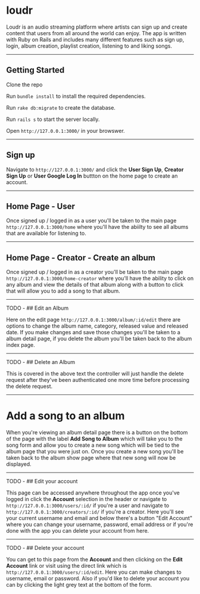 # loudr

Loudr is an audio streaming platform where artists can sign up and create content that users from all around the world can enjoy. The app is written with Ruby on Rails and includes many different features such as sign up, login, album creation, playlist creation, listening to and liking songs.

----

## Getting Started

Clone the repo

Run ```bundle install``` to install the required dependencies.

Run ```rake db:migrate``` to create the database.

Run ```rails s``` to start the server locally.

Open ```http://127.0.0.1:3000/``` in your browswer.


-----

## Sign up

Navigate to ```http://127.0.0.1:3000/``` and click the **User Sign Up**, **Creator Sign Up** or **User Google Log In** buttton on the home page to create an account.


-----
## Home Page - User
Once signed up / logged in as a user you'll be taken to the main page ```http://127.0.0.1:3000/home``` where you'll have the abiilty to see all albums that are available for listening to.

-----
## Home Page - Creator - Create an album

Once signed up / logged in as a creator you'll be taken to the main page ```http://127.0.0.1:3000/home-creator``` where you'll have the ability to click on any album and view the details of that album along with a button to click that will allow you to add a song to that album.

-----
TODO - ## Edit an Album 

Here on the edit page ```http://127.0.0.1:3000/album/:id/edit``` there are options to change the album name, category, released value and released date. If you make changes and save those changes you'll be taken to a album detail page, if you delete the album you'll be taken back to the album index page.

-----
TODO - ## Delete an Album

This is covered in the above text the controller will just handle the delete request after they've been authenticated one more time before processing the delete request.

---
# Add a song to an album
When you're viewing an album detail page there is a button on the bottom of the page with the label **Add Song to Album** which will take you to the song form and allow you to create a new song which will be tied to the album page that you were just on. Once you create a new song you'll be taken back to the album show page where that new song will now be displayed.


-----
TODO - ## Edit your account

This page can be accessed anywhere throughout the app once you've logged in click the **Account** selection in the header or navigate to ```http://127.0.0.1:3000/users/:id/``` if you're a user and navigate to ```http://127.0.0.1:3000/creators/:id/``` if you're a creator. Here you'll see your current username and email and below there's a button "Edit Account" where you can change your username, password, email address or if you're done with the app you can delete your account from here.

-----
TODO - ## Delete your account

You can get to this page from the **Account** and then clicking on the **Edit Account** link or visit using the direct link which is ```http://127.0.0.1:3000/users/:id/edit```. Here you can make changes to username, email or password. Also if you'd like to delete your account you can by clicking the light grey text at the bottom of the form.

### 
